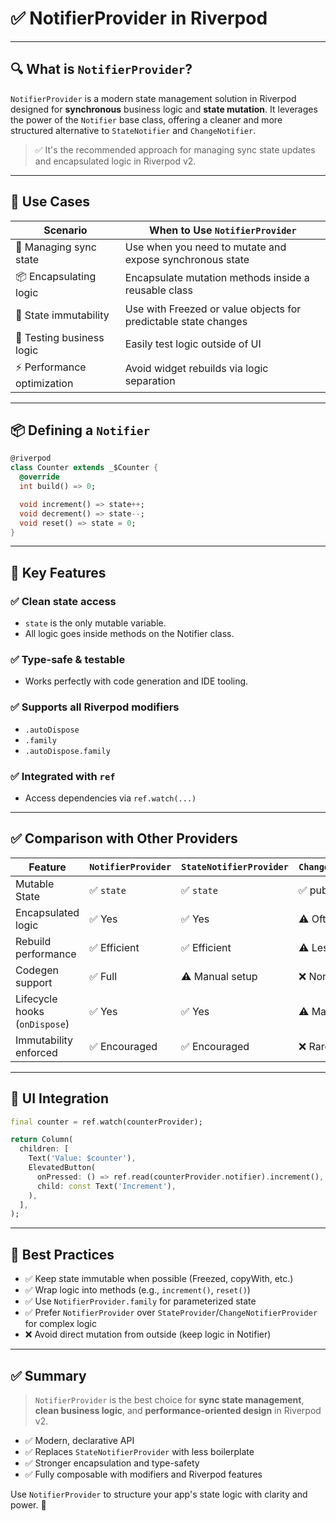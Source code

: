 # ✅ NotifierProvider in Riverpod

---

## 🔍 What is `NotifierProvider`?

`NotifierProvider` is a modern state management solution in Riverpod designed for **synchronous** business logic 
and **state mutation**. It leverages the power of the `Notifier` base class, offering a cleaner
and more structured alternative to `StateNotifier` and `ChangeNotifier`.

> ✅ It's the recommended approach for managing sync state updates and encapsulated logic in Riverpod v2.

---

## 🧰 Use Cases

| Scenario                       | When to Use `NotifierProvider`                                  |
|--------------------------------|-----------------------------------------------------------------|
| 🔁 Managing sync state         | Use when you need to mutate and expose synchronous state        |
| 📦 Encapsulating logic         | Encapsulate mutation methods inside a reusable class            |
| 🔧 State immutability          | Use with Freezed or value objects for predictable state changes |
| 🧪 Testing business logic      | Easily test logic outside of UI                                 |
| ⚡ Performance optimization     | Avoid widget rebuilds via logic separation                      |

---

## 📦 Defining a `Notifier`

```dart
@riverpod
class Counter extends _$Counter {
  @override
  int build() => 0;

  void increment() => state++;
  void decrement() => state--;
  void reset() => state = 0;
}
```

---

## 🧠 Key Features

### ✅ Clean state access
- `state` is the only mutable variable.
- All logic goes inside methods on the Notifier class.

### ✅ Type-safe & testable
- Works perfectly with code generation and IDE tooling.

### ✅ Supports all Riverpod modifiers
- `.autoDispose`
- `.family`
- `.autoDispose.family`

### ✅ Integrated with `ref`
- Access dependencies via `ref.watch(...)`

---

## ✅ Comparison with Other Providers

| Feature                       | `NotifierProvider`     | `StateNotifierProvider` | `ChangeNotifierProvider`  |
|-------------------------------|------------------------|-------------------------|---------------------------|
| Mutable State                 | ✅ `state`             | ✅ `state`               | ✅ public fields          |
| Encapsulated logic            | ✅ Yes                 | ✅ Yes                   | ⚠️ Often mixed with UI    |
| Rebuild performance           | ✅ Efficient           | ✅ Efficient             | ⚠️ Less optimized         |
| Codegen support               | ✅ Full                | ⚠️ Manual setup          | ❌ None                   |
| Lifecycle hooks (`onDispose`) | ✅ Yes                 | ✅ Yes                   | ⚠️ Manual cleanup         |
| Immutability enforced         | ✅ Encouraged          | ✅ Encouraged            | ❌ Rarely used            |

---

## 🧪 UI Integration

```dart
final counter = ref.watch(counterProvider);

return Column(
  children: [
    Text('Value: $counter'),
    ElevatedButton(
      onPressed: () => ref.read(counterProvider.notifier).increment(),
      child: const Text('Increment'),
    ),
  ],
);
```

---

## 📌 Best Practices

- ✅ Keep state immutable when possible (Freezed, copyWith, etc.)
- ✅ Wrap logic into methods (e.g., `increment()`, `reset()`)
- ✅ Use `NotifierProvider.family` for parameterized state
- ✅ Prefer `NotifierProvider` over `StateProvider`/`ChangeNotifierProvider` for complex logic
- ❌ Avoid direct mutation from outside (keep logic in Notifier)

---

## ✅ Summary

> `NotifierProvider` is the best choice for **sync state management**, **clean business logic**, and **performance-oriented design** in Riverpod v2.

- ✅ Modern, declarative API
- ✅ Replaces `StateNotifierProvider` with less boilerplate
- ✅ Stronger encapsulation and type-safety
- ✅ Fully composable with modifiers and Riverpod features

Use `NotifierProvider` to structure your app's state logic with clarity and power. 🚀

